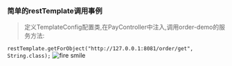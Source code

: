 ### 简单的restTemplate调用事例
>定义TemplateConfig配置类,在PayController中注入,调用order-demo的服务方法:

``
restTemplate.getForObject("http://127.0.0.1:8081/order/get", String.class);
``
![fire smile](./fire_smile.gif)
